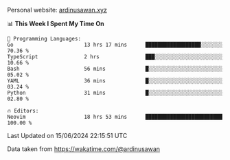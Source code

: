 Personal website: [ardinusawan.xyz](https://ardinusawan.xyz)

<!--START_SECTION:waka-->
📊 **This Week I Spent My Time On** 

```text
💬 Programming Languages: 
Go                       13 hrs 17 mins      ██████████████████░░░░░░░   70.36 % 
TypeScript               2 hrs               ███░░░░░░░░░░░░░░░░░░░░░░   10.66 % 
Bash                     56 mins             █░░░░░░░░░░░░░░░░░░░░░░░░   05.02 % 
YAML                     36 mins             █░░░░░░░░░░░░░░░░░░░░░░░░   03.24 % 
Python                   31 mins             █░░░░░░░░░░░░░░░░░░░░░░░░   02.80 % 

🔥 Editors: 
Neovim                   18 hrs 53 mins      █████████████████████████   100.00 % 
```


 Last Updated on 15/06/2024 22:15:51 UTC
<!--END_SECTION:waka-->
Data taken from https://wakatime.com/@ardinusawan
